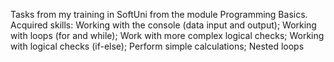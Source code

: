 Tasks from my training in SoftUni from the module Programming Basics.
Аcquired skills:
Working with the console (data input and output);
Working with loops (for and while);
Work with more complex logical checks;
Working with logical checks (if-else);
Perform simple calculations;
Nested loops
